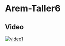 # Arem-Taller6

## Video
[![video1](http://img.youtube.com/vi/8Xg4aOs5HoM/0.jpg)](http://www.youtube.com/watch?v=8Xg4aOs5HoM "video")
